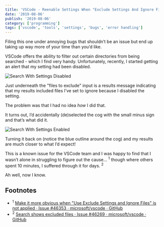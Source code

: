 ```yaml
---
title: 'VSCode - Reenable Settings When "Exclude Settings And Ignore Files Are Disabled"'
date: '2019-08-06'
publish: '2019-08-06'
category: ['programming']
tags: ['vscode', 'tools', 'settings', 'bugs', 'error handling']
---
```


Filing this one under annoying bugs that shouldn’t be an issue but end up taking up way more of your time than you’d like.

VSCode offers the ability to filter out certain directories from being searched - which I find very handy. Unfortunately, recently, I started getting an alert that my setting had been disabled.

![Search With Settings Disabled](https://res.cloudinary.com/scweiss1/image/upload/v1593195799/code-comments/search-with-settings-disabled_tfky3w.png)

Just underneath the "files to exclude" input is a results message indicating that my results included files I’ve set to ignore because I disabled the setting.

The problem was that I had no idea _how_ I did that.

It turns out, I’d accidentally (de)selected the cog with the small minus sign and that’s what did it.

![Search With Settings Enabled](https://res.cloudinary.com/scweiss1/image/upload/v1593195799/code-comments/search-with-settings-enabled_b9xpo9.png)

Turning it back on (notice the blue outline around the cog) and my results are much closer to what I’d expect!

This is a known issue for the VSCode team and I was happy to find that I wasn’t alone in struggling to figure out the cause… <sup>1</sup> though where others spent 10 minutes, I suffered through it for days. <sup>2</sup>

Ah well, now I know.

## Footnotes

-   <sup>1</sup> [Make it more obvious when "Use Exclude Settings and Ignore Files" is not applied · Issue #46353 · microsoft/vscode · GitHub](https://github.com/microsoft/vscode/issues/46353)
-   <sup>2</sup> [Search shows excluded files · Issue #46269 · microsoft/vscode · GitHub](https://github.com/microsoft/vscode/issues/46269#issuecomment-375200113)
